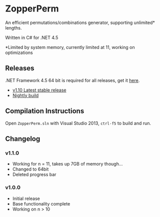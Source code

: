 # ZopperPerm
An efficient permutations/combinations generator, supporting unlimited* lengths.

Written in C# for .NET 4.5

*Limited by system memory, currently limited at 11, working on optimizations

## Releases

.NET Framework 4.5 64 bit is required for all releases, get it [here](https://www.microsoft.com/en-ca/download/details.aspx?id=30653).

- [v1.10 Latest stable release](https://github.com/DavidLu1997/ZopperPerm/releases/tag/v1.1.0)
- [Nightly build](https://github.com/DavidLu1997/ZopperPerm/blob/master/ZopperPerm.exe)

## Compilation Instructions

Open `ZopperPerm.sln` with Visual Studio 2013, `ctrl-f5` to build and run.

## Changelog

### v1.1.0
- Working for n = 11, takes up 7GB of memory though...
- Changed to 64bit
- Deleted progress bar

### v1.0.0
- Initial release
- Base functionality complete
- Working on n > 10
